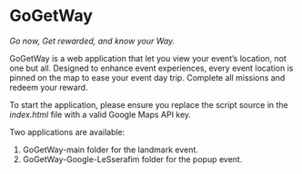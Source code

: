 # GoGetWay
<em>Go now, Get rewarded, and know your Way.</em>

GoGetWay is a web application that let you view your event’s location, not one but all. Designed to enhance event experiences, every event location is pinned on the map to ease your event day trip. Complete all missions and redeem your reward.

To start the application, please ensure you replace the script source in the <em>index.html</em> file with a valid Google Maps API key.

Two applications are available:
1. GoGetWay-main folder for the landmark event.
2. GoGetWay-Google-LeSserafim folder for the popup event.
